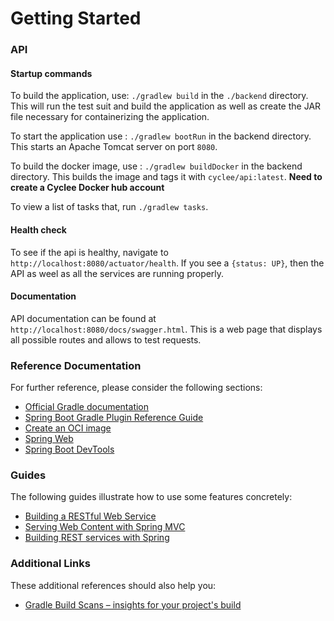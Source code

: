 # Getting Started

### API

#### Startup commands

To build the application, use: `./gradlew build` in the `./backend` directory. This will run the test suit and build the application as well as create the JAR file necessary for containerizing the application.

To start the application use : `./gradlew bootRun` in the backend directory. This starts an Apache Tomcat server on port `8080`.

To build the docker image, use : `./gradlew buildDocker` in the backend directory. This builds the image and tags it with `cyclee/api:latest`. **Need to create a Cyclee Docker hub account**

To view a list of tasks that, run `./gradlew tasks`.

#### Health check

To see if the api is healthy, navigate to `http://localhost:8080/actuator/health`. If you see a `{status: UP}`, then the API as weel as all the services are running properly.

#### Documentation

API documentation can be found at `http://localhost:8080/docs/swagger.html`. This is a web page that displays all possible routes and allows to test requests.

### Reference Documentation

For further reference, please consider the following sections:

* [Official Gradle documentation](https://docs.gradle.org)
* [Spring Boot Gradle Plugin Reference Guide](https://docs.spring.io/spring-boot/docs/2.7.0-M1/gradle-plugin/reference/html/)
* [Create an OCI image](https://docs.spring.io/spring-boot/docs/2.7.0-M1/gradle-plugin/reference/html/#build-image)
* [Spring Web](https://docs.spring.io/spring-boot/docs/2.6.3/reference/htmlsingle/#boot-features-developing-web-applications)
* [Spring Boot DevTools](https://docs.spring.io/spring-boot/docs/2.6.3/reference/htmlsingle/#using-boot-devtools)

### Guides

The following guides illustrate how to use some features concretely:

* [Building a RESTful Web Service](https://spring.io/guides/gs/rest-service/)
* [Serving Web Content with Spring MVC](https://spring.io/guides/gs/serving-web-content/)
* [Building REST services with Spring](https://spring.io/guides/tutorials/bookmarks/)

### Additional Links

These additional references should also help you:

* [Gradle Build Scans – insights for your project's build](https://scans.gradle.com#gradle)


